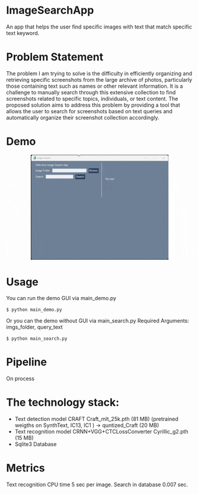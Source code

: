 # ImageSearchApp
An app that helps the user find specific images with text that match specific text keyword.

# Problem Statement
The problem I am trying to solve is the difficulty in efficiently organizing and retrieving specific screenshots from the large archive of photos, particularly those containing text such as names or other relevant information. It is a challenge to manually search through this extensive collection to find screenshots related to specific topics, individuals, or text content. The proposed solution aims to address this problem by providing a tool that allows the user to search for screenshots based on text queries and automatically organize their screenshot collection accordingly.

# Demo 
![](https://github.com/kuksova/ImageSearchApp/blob/main/demo/demo.gif)

# Usage 
You can run the demo GUI via main_demo.py
```
$ python main_demo.py
```
Or you can the demo without GUI via  main_search.py
Required Arguments: imgs_folder, query_text
```
$ python main_search.py
```


# Pipeline  
On process

# The technology stack:
- Text detection model CRAFT Craft_mlt_25k.pth (81 MB) (pretrained weigths on SynthText, IC13, IC1 ) -> quntized_Craft (20 MB)
- Text recognition model CRNN+VGG+CTCLossConverter Cyrillic_g2.pth (15 MB) 
- Sqlite3 Database 


# Metrics
Text recognition CPU time 5 sec per image. 
Search in database 0.007 sec.

